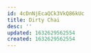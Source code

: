 ```yaml
---
id: 4cDnNjEcaQCk3VkQ86kUc
title: Dirty Chai
desc: ''
updated: 1632629562554
created: 1632629562554
---
```


